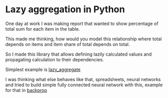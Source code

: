 # Lazy aggregation in Python

One day at work I was making report that wanted to show percentage of total sum for each item in the table.

This made me thinking, how would you model this relationship where total depends on items and item share of total depends on total.

So I made this library that allows defining lazily calculated values and propagating calculation to their dependencies.

Simplest example is [lazy_aggregate](https://github.com/MetalRain/python-lazy-value/blob/main/main.py#L4)

I was thinking what else behaves like that, spreadsheets, neural networks and tried to build simple fully connected neural network with this, example for that in [backprop]([https://github.com/MetalRain/python-lazy-value/blob/main/main.py#L4](https://github.com/MetalRain/python-lazy-value/blob/main/main.py#L26)https://github.com/MetalRain/python-lazy-value/blob/main/main.py#L26) 
